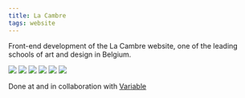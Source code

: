 ```yaml
---
title: La Cambre
tags: website
---
```


Front-end development of the La Cambre website, one of the leading schools of art and design in Belgium.

![](mobile:lacambre-2.jpeg)
![](mobile:lacambre-3.jpeg)
![](mobile:lacambre-4.jpeg)
![](desktop:lacambre-9.jpeg)
![](desktop:lacambre-7.jpeg)
![](desktop:lacambre-8.jpeg)

Done at and in collaboration with [Variable](http://www.variable.club/)
